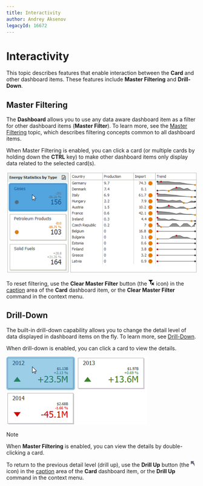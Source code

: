 ```yaml
---
title: Interactivity
author: Andrey Aksenov
legacyId: 16672
---
```

# Interactivity
This topic describes features that enable interaction between the **Card** and other dashboard items. These features include **Master Filtering** and **Drill-Down**.

## Master Filtering
The **Dashboard** allows you to use any data aware dashboard item as a filter for other dashboard items (**Master Filter**). To learn more, see the [Master Filtering](../../data-presentation/master-filtering.md) topic, which describes filtering concepts common to all dashboard items.

When Master Filtering is enabled, you can click a card (or multiple cards by holding down the **CTRL** key) to make other dashboard items only display data related to the selected card(s).

![Anim_Cards_MasterFilter](../../../../images/img19996.gif)

To reset filtering, use the **Clear Master Filter** button (the ![DataShaping_Interactivity_ClearSelection](../../../../images/img19686.png) icon) in the [caption](../../data-presentation/dashboard-layout.md) area of the **Card** dashboard item, or the **Clear Master Filter** command in the context menu.

## Drill-Down
The built-in drill-down capability allows you to change the detail level of data displayed in dashboard items on the fly. To learn more, see [Drill-Down](../../data-presentation/drill-down.md).

When drill-down is enabled, you can click a card to view the details.

![Anim_Cards_DrillDown](../../../../images/img19995.gif)

> [!NOTE]
> When **Master Filtering** is enabled, you can view the details by double-clicking a card.

To return to the previous detail level (drill up), use the **Drill Up** button (the ![DrillDown_DrillUpArrow](../../../../images/img18627.png) icon) in the [caption](../../data-presentation/dashboard-layout.md) area of the **Card** dashboard item, or the **Drill Up** command in the context menu.